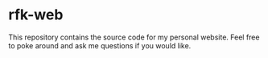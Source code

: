 # rfk-web

This repository contains the source code for my personal website. Feel free to poke around and ask me questions if you would like.
